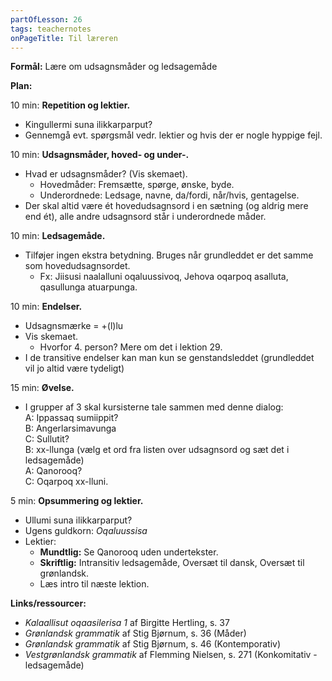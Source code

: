 ```yaml
---
partOfLesson: 26
tags: teachernotes
onPageTitle: Til læreren
---
```

**Formål:** Lære om udsagnsmåder og ledsagemåde

**Plan:**

10 min: **Repetition og lektier.**

- Kingullermi suna ilikkarparput?
- Gennemgå evt. spørgsmål vedr. lektier og hvis der er nogle hyppige fejl.

10 min: **Udsagnsmåder, hoved- og under-.**

- Hvad er udsagnsmåder? (Vis skemaet).
    - Hovedmåder: Fremsætte, spørge, ønske, byde.
    - Underordnede: Ledsage, navne, da/fordi, når/hvis, gentagelse. 
- Der skal altid være ét hovedudsagnsord i en sætning (og aldrig mere end ét), alle andre udsagnsord står i underordnede måder.

10 min: **Ledsagemåde.**

- Tilføjer ingen ekstra betydning. Bruges når grundleddet er det samme som hovedudsagnsordet.
    - Fx: Jiisusi naalalluni oqaluussivoq, Jehova oqarpoq asalluta, qasullunga atuarpunga.

10 min: **Endelser.**

- Udsagnsmærke = +(l)lu
- Vis skemaet.
    - Hvorfor 4. person? Mere om det i lektion 29.
- I de transitive endelser kan man kun se genstandsleddet (grundleddet vil jo altid være tydeligt)

15 min: **Øvelse.**

- I grupper af 3 skal kursisterne tale sammen med denne dialog:<br>
    A: Ippassaq sumiippit?<br>
    B: Angerlarsimavunga<br>
    C: Sullutit?<br>
    B: xx-llunga (vælg et ord fra listen over udsagnsord og sæt det i ledsagemåde)<br>
    A: Qanorooq?<br>
    C: Oqarpoq xx-lluni.

5 min: **Opsummering og lektier.**

- Ullumi suna ilikkarparput?
- Ugens guldkorn: *Oqaluussisa*
- Lektier:
    - **Mundtlig:** Se Qanorooq uden undertekster.
    - **Skriftlig:** Intransitiv ledsagemåde, Oversæt til dansk, Oversæt til grønlandsk.
    - Læs intro til næste lektion.

**Links/ressourcer:**

- *Kalaallisut oqaasilerisa 1* af Birgitte Hertling, s. 37
- *Grønlandsk grammatik* af Stig Bjørnum, s. 36 (Måder)
- *Grønlandsk grammatik* af Stig Bjørnum, s. 46 (Kontemporativ)
- *Vestgrønlandsk grammatik* af Flemming Nielsen, s. 271 (Konkomitativ - ledsagemåde)